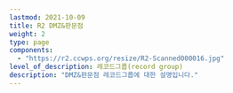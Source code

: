 ```yaml
---
lastmod: 2021-10-09
title: R2 DMZ&판문점
weight: 2
type: page
components: 
  - "https://r2.ccwps.org/resize/R2-Scanned000016.jpg"
level_of_description: 레코드그룹(record group)
description: "DMZ&판문점 레코드그룹에 대한 설명입니다."  
---
```

